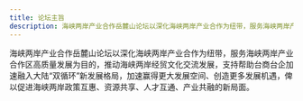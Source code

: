 ```yaml
---
title: 论坛主旨
description: 海峡两岸产业合作岳麓山论坛以深化海峡两岸产业合作为纽带，服务海峡两岸产业合作区高质量发展为目的，推动海峡两岸经贸文化交流发展，支持帮助台商台企加速融入大陆“双循环”新发展格局，加速赢得更大发展空间、创造更多发展机遇，俾以促进海峡两岸政策互惠、资源共享、人才互通、产业共融的新局面。
---
```

海峡两岸产业合作岳麓山论坛以深化海峡两岸产业合作为纽带，服务海峡两岸产业合作区高质量发展为目的，推动海峡两岸经贸文化交流发展，支持帮助台商台企加速融入大陆“双循环”新发展格局，加速赢得更大发展空间、创造更多发展机遇，俾以促进海峡两岸政策互惠、资源共享、人才互通、产业共融的新局面。